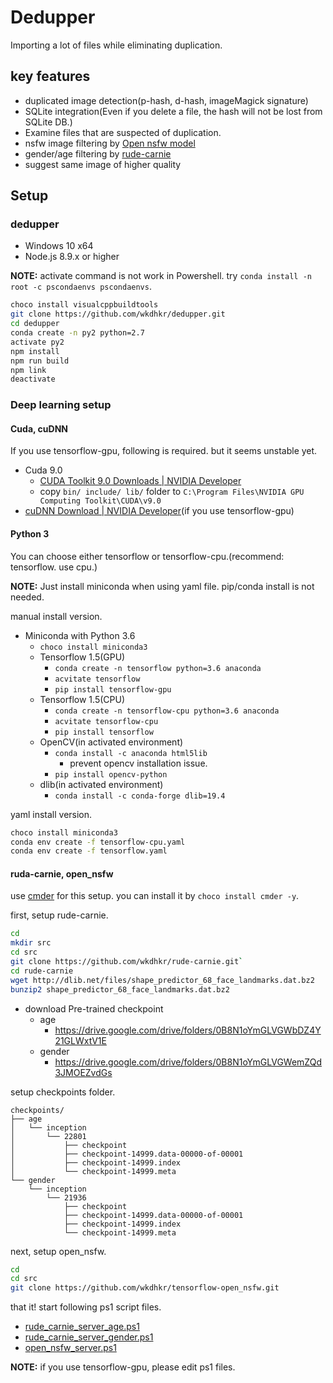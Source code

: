 # Dedupper

Importing a lot of files while eliminating duplication.

## key features

* duplicated image detection(p-hash, d-hash, imageMagick signature)
* SQLite integration(Even if you delete a file, the hash will not be lost from SQLite DB.)
* Examine files that are suspected of duplication.
* nsfw image filtering by [Open nsfw model](https://github.com/yahoo/open_nsfw)
* gender/age filtering by [rude-carnie](https://github.com/dpressel/rude-carnie)
* suggest same image of higher quality

## Setup

### dedupper

* Windows 10 x64
* Node.js 8.9.x or higher

**NOTE:** activate command is not work in Powershell. try `conda install -n root -c pscondaenvs pscondaenvs`.

```bash
choco install visualcppbuildtools
git clone https://github.com/wkdhkr/dedupper.git
cd dedupper
conda create -n py2 python=2.7
activate py2
npm install
npm run build
npm link
deactivate
```

### Deep learning setup

#### Cuda, cuDNN

If you use tensorflow-gpu, following is required. but it seems unstable yet.

* Cuda 9.0
  * [CUDA Toolkit 9.0 Downloads | NVIDIA Developer](https://developer.nvidia.com/cuda-90-download-archive?target_os=Windows&target_arch=x86_64&target_version=10&target_type=exenetwork)
  * copy `bin/ include/ lib/` folder to `C:\Program Files\NVIDIA GPU Computing Toolkit\CUDA\v9.0`
* [cuDNN Download | NVIDIA Developer](https://developer.nvidia.com/rdp/cudnn-download)(if you use tensorflow-gpu)

#### Python 3

You can choose either tensorflow or tensorflow-cpu.(recommend: tensorflow. use cpu.)

**NOTE:** Just install miniconda when using yaml file. pip/conda install is not needed.

manual install version.

* Miniconda with Python 3.6
  * `choco install miniconda3`
  * Tensorflow 1.5(GPU)
    * `conda create -n tensorflow python=3.6 anaconda`
    * `acvitate tensorflow`
    * `pip install tensorflow-gpu`
  * Tensorflow 1.5(CPU)
    * `conda create -n tensorflow-cpu python=3.6 anaconda`
    * `acvitate tensorflow-cpu`
    * `pip install tensorflow`
  * OpenCV(in activated environment)
    * `conda install -c anaconda html5lib`
      * prevent opencv installation issue.
    * `pip install opencv-python`
  * dlib(in activated environment)
    * `conda install -c conda-forge dlib=19.4`

yaml install version.

```bash
choco install miniconda3
conda env create -f tensorflow-cpu.yaml
conda env create -f tensorflow.yaml
```

#### ruda-carnie, open_nsfw

use [cmder](http://cmder.net/) for this setup. you can install it by `choco install cmder -y`.

first, setup rude-carnie.

```bash
cd
mkdir src
cd src
git clone https://github.com/wkdhkr/rude-carnie.git`
cd rude-carnie
wget http://dlib.net/files/shape_predictor_68_face_landmarks.dat.bz2
bunzip2 shape_predictor_68_face_landmarks.dat.bz2
```

* download Pre-trained checkpoint
  * age
    * https://drive.google.com/drive/folders/0B8N1oYmGLVGWbDZ4Y21GLWxtV1E
  * gender
    * https://drive.google.com/drive/folders/0B8N1oYmGLVGWemZQd3JMOEZvdGs

setup checkpoints folder.

```tree
checkpoints/
├── age
│   └── inception
│       └── 22801
│           ├── checkpoint
│           ├── checkpoint-14999.data-00000-of-00001
│           ├── checkpoint-14999.index
│           └── checkpoint-14999.meta
└── gender
    └── inception
        └── 21936
            ├── checkpoint
            ├── checkpoint-14999.data-00000-of-00001
            ├── checkpoint-14999.index
            └── checkpoint-14999.meta
```

next, setup open_nsfw.

```bash
cd
cd src
git clone https://github.com/wkdhkr/tensorflow-open_nsfw.git
```

that it! start following ps1 script files.

* [rude_carnie_server_age.ps1](rude_carnie_server_age.ps1)
* [rude_carnie_server_gender.ps1](rude_carnie_server_gender.ps1)
* [open_nsfw_server.ps1](open_nsfw_server.ps1)

**NOTE:** if you use tensorflow-gpu, please edit ps1 files.
